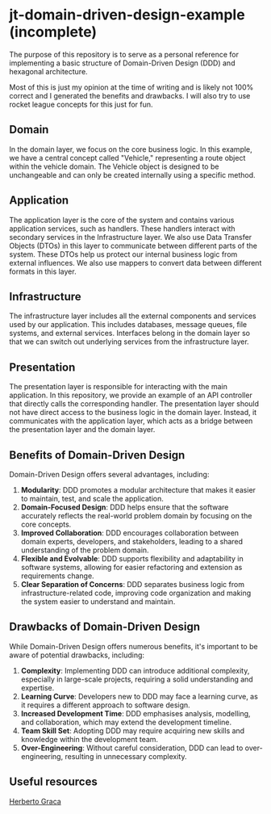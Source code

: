 # jt-domain-driven-design-example (incomplete)

The purpose of this repository is to serve as a personal reference for implementing a basic structure of Domain-Driven Design (DDD) and hexagonal architecture.

Most of this is just my opinion at the time of writing and is likely not 100% correct and I generated the benefits and drawbacks. I will also try to use rocket league concepts for this just for fun.

## Domain

In the domain layer, we focus on the core business logic. In this example, we have a central concept called "Vehicle," representing a route object within the vehicle domain. The Vehicle object is designed to be unchangeable and can only be created internally using a specific method.

## Application

The application layer is the core of the system and contains various application services, such as handlers. These handlers interact with secondary services in the Infrastructure layer. We also use Data Transfer Objects (DTOs) in this layer to communicate between different parts of the system. These DTOs help us protect our internal business logic from external influences. We also use mappers to convert data between different formats in this layer.

## Infrastructure

The infrastructure layer includes all the external components and services used by our application. This includes databases, message queues, file systems, and external services. Interfaces belong in the domain layer so that we can switch out underlying services from the infrastructure layer.

## Presentation

The presentation layer is responsible for interacting with the main application. In this repository, we provide an example of an API controller that directly calls the corresponding handler. The presentation layer should not have direct access to the business logic in the domain layer. Instead, it communicates with the application layer, which acts as a bridge between the presentation layer and the domain layer.

## Benefits of Domain-Driven Design

Domain-Driven Design offers several advantages, including:

1. **Modularity**: DDD promotes a modular architecture that makes it easier to maintain, test, and scale the application.
2. **Domain-Focused Design**: DDD helps ensure that the software accurately reflects the real-world problem domain by focusing on the core concepts.
3. **Improved Collaboration**: DDD encourages collaboration between domain experts, developers, and stakeholders, leading to a shared understanding of the problem domain.
4. **Flexible and Evolvable**: DDD supports flexibility and adaptability in software systems, allowing for easier refactoring and extension as requirements change.
5. **Clear Separation of Concerns**: DDD separates business logic from infrastructure-related code, improving code organization and making the system easier to understand and maintain.

## Drawbacks of Domain-Driven Design

While Domain-Driven Design offers numerous benefits, it's important to be aware of potential drawbacks, including:

1. **Complexity**: Implementing DDD can introduce additional complexity, especially in large-scale projects, requiring a solid understanding and expertise.
2. **Learning Curve**: Developers new to DDD may face a learning curve, as it requires a different approach to software design.
3. **Increased Development Time**: DDD emphasises analysis, modelling, and collaboration, which may extend the development timeline.
4. **Team Skill Set**: Adopting DDD may require acquiring new skills and knowledge within the development team.
5. **Over-Engineering**: Without careful consideration, DDD can lead to over-engineering, resulting in unnecessary complexity.

## Useful resources

[Herberto Graca](https://herbertograca.com/2017/11/16/explicit-architecture-01-ddd-hexagonal-onion-clean-cqrs-how-i-put-it-all-together/)
